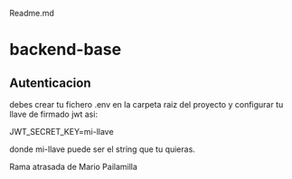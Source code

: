 Readme.md
# backend-base
## Autenticacion
debes crear tu fichero .env en la carpeta raiz del proyecto y configurar tu llave de firmado jwt asi:

JWT_SECRET_KEY=mi-llave

donde mi-llave puede ser el string que tu quieras.

Rama atrasada de Mario Pailamilla
